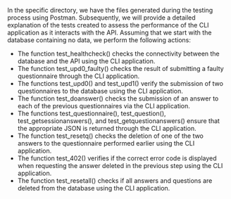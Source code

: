 
In the specific directory, we have the files generated during the testing process using Postman. Subsequently, we will provide a detailed explanation of the tests created to assess the performance of the CLI application as it interacts with the API. Assuming that we start with the database containing no data, we perform the following actions:

* The function test_healthcheck() checks the connectivity between the database and the API using the CLI application.
* The function test_upd0_faulty() checks the result of submitting a faulty questionnaire through the CLI application.
* The functions test_upd0() and test_upd1() verify the submission of two questionnaires to the database using the CLI application.
* The function test_doanswer() checks the submission of an answer to each of the previous questionnaires via the CLI application.
* The functions test_questionnaire(), test_question(), test_getsessionanswers(), and test_getquestionanswers() ensure that the appropriate JSON is returned through the CLI application.
* The function test_resetq() checks the deletion of one of the two answers to the questionnaire performed earlier using the CLI application.
* The function test_402() verifies if the correct error code is displayed when requesting the answer deleted in the previous step using the CLI application.
* The function test_resetall() checks if all answers and questions are deleted from the database using the CLI application.
